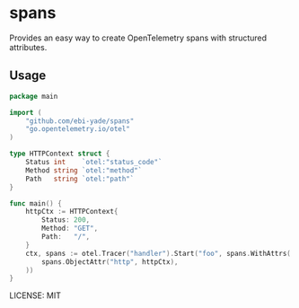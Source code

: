 # spans

Provides an easy way to create OpenTelemetry spans with structured attributes.

## Usage

```go
package main

import (
	"github.com/ebi-yade/spans"
	"go.opentelemetry.io/otel"
)

type HTTPContext struct {
	Status int    `otel:"status_code"`
	Method string `otel:"method"`
	Path   string `otel:"path"`
}

func main() {
	httpCtx := HTTPContext{
		Status: 200,
		Method: "GET",
		Path:   "/",
	}
	ctx, spans := otel.Tracer("handler").Start("foo", spans.WithAttrs(
		spans.ObjectAttr("http", httpCtx),
	))
}

```

LICENSE: MIT
